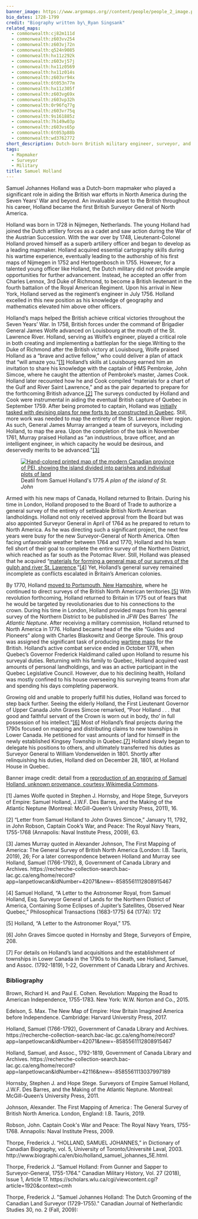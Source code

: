 ```yaml
---
banner_image: https://www.argomaps.org//content/people/people_2_image.png
bio_dates: 1728-1799
credit: "Biography written by\_Ryan Singsank"
related_maps:
  - commonwealth:cj82m111d
  - commonwealth:z603vv254
  - commonwealth:z603vj72n
  - commonwealth:q524n9085
  - commonwealth:hx11z292k
  - commonwealth:z603vj57j
  - commonwealth:hx11z0569
  - commonwealth:hx11z014s
  - commonwealth:z603vr94x
  - commonwealth:6t053n77m
  - commonwealth:hx11z305f
  - commonwealth:z603vg69x
  - commonwealth:z603vp32h
  - commonwealth:0r96fq77g
  - commonwealth:z603vr75q
  - commonwealth:9s161885z
  - commonwealth:7h149w03p
  - commonwealth:z603vs65p
  - commonwealth:6t053p88b
  - commonwealth:wd3762772
short_description: Dutch-born British military engineer, surveyor, and cartographer
tags:
  - Mapmaker
  - Surveyor
  - Military
title: Samuel Holland
---
```

<p>Samuel Johannes Holland was a Dutch-born mapmaker who played a significant role in aiding the British war efforts in North America during the Seven Years&rsquo; War and beyond. An invaluable asset to the British throughout his career, Holland became the first British Surveyor General of North America.&nbsp;</p>

<p>Holland was born in 1728 in Nijmegen, Netherlands. The young&nbsp;Holland had joined the Dutch artillery forces as a cadet and saw action during the War of the Austrian Succession.&nbsp;With the war over by 1748, Lieutenant-Colonel Holland proved himself as a superb artillery officer and began to develop as a leading mapmaker.&nbsp;Holland acquired essential cartography skills during his wartime experience, eventually leading to the authorship of his first maps of Nijmegen in 1752 and Hertogenbosch in 1755. However, for a talented young officer like Holland, the Dutch military did not provide ample opportunities for further advancement. Instead, he accepted an offer from Charles Lennox, 3rd Duke of Richmond, to become a British lieutenant in the fourth battalion of the Royal American Regiment. Upon his arrival in New York, Holland served as the regiment&rsquo;s engineer in July 1756. Holland excelled in this new position as his knowledge of geography and mathematics elevated him above other officers.</p>

<p>Holland&rsquo;s maps helped the British achieve critical victories throughout the Seven Years&rsquo; War. In 1758, British forces under the command of Brigadier General James Wolfe advanced on Louisbourg at the mouth of the St. Lawrence River.&nbsp;Holland, serving as Wolfe&rsquo;s engineer, played a critical role in both creating and implementing a battleplan for the siege.Writing to the Duke of Richmond after the British victory at Louisbourg, Wolfe praised Holland as a &ldquo;brave and active fellow,&rdquo; who could deliver a plan of attack that &ldquo;will amaze you.&rdquo;<a href="#fn1">[1]</a> Holland&rsquo;s skills at Louisbourg earned him an invitation to share his knowledge with the captain of&nbsp;HMS Pembroke, John Simcoe, where he caught the attention of&nbsp;Pembroke&rsquo;s&nbsp;master, James Cook.&nbsp; Holland later recounted how he and Cook compiled &ldquo;materials for a chart of the Gulf and River Saint Lawrence,&rdquo; and as the pair departed to prepare for the forthcoming British advance.<a href="#fn2">[2]</a>&nbsp;The surveys conducted by Holland and Cook were instrumental in aiding the eventual British capture of Quebec in September 1759. After being promoted to captain, Holland was <a href="/maps/commonwealth:7h149v43f">initially tasked with devising plans for new forts to be constructed in Quebec</a>.&nbsp;Still, more work was needed to map the entirety of the St. Lawrence River region. As such, General James Murray arranged a team of surveyors, including Holland, to map the area.&nbsp;Upon the completion of the task in November 1761, Murray praised Holland as &ldquo;an industrious, brave officer, and an intelligent engineer, in which capacity he would be desirous, and deservedly merits to be advanced.&rdquo;<a href="#fn3">[3]</a>&nbsp; &nbsp;</p>

<figure class="img_full_width"><a href="/maps/commonwealth:6t053n77m/"><img alt="Hand-colored printed map of the modern Canadian province of PEI, showing the island divided into parishes and individual plots of land" src="https://iiif.digitalcommonwealth.org/iiif/2/commonwealth:6t053n78w/240,1040,8104,4069/900,/0/default.jpg" /></a>
<figcaption>Deatil from Samuel Holland&#39;s 1775 <em>A plan of the island of St. John</em></figcaption>
</figure>

<p>Armed with his new maps of Canada, Holland returned to Britain. During his time in London, Holland proposed to the Board of Trade to authorize a general survey of the entirety of settleable British North American landholdings.&nbsp;Holland not only received approval from the Board but was also appointed Surveyor General in April of 1764 as he prepared to return to North America.&nbsp;As he was directing such a significant project, the next few years were busy for the new Surveyor-General of North America. Often facing unfavorable weather between 1764 and 1770, Holland and his team fell short of their goal to complete the entire survey of the Northern District, which reached as far south as the Potomac River. Still, Holland was pleased that he acquired&nbsp;&ldquo;<a href="/maps/commonwealth:hx11z066j">materials for forming a general map of our surveys of the gulph and river St. Lawrence</a>.&rdquo;<a href="#fn4">[4</a>]&nbsp;Yet, Holland&rsquo;s general survey remained incomplete as conflicts escalated in Britain&rsquo;s American colonies.</p>

<p>By 1770, Holland <a href="/maps/commonwealth:wd3762772">moved to Portsmouth, New Hampshire</a>, where he continued to direct surveys of the British North American territories.<a href="#fn5">[5]</a>&nbsp;With revolution forthcoming, Holland returned to Britain in 1775 out of fears that he would be targeted by revolutionaries due to his connections to the crown. During his time in London, Holland provided maps from his general survey of the Northern District to be published in JFW Des Barres&rsquo; <em>The Atlantic Neptune</em>.&nbsp;After receiving a military commission, Holland returned to North America in 1776. Holland became head of the elite &ldquo;Guides and Pioneers&rdquo; along with Charles Blaskowitz and George Sproule. This group was assigned the significant task of producing <a href="/maps/commonwealth:9s161885z">wartime maps</a> for the British.&nbsp;Holland&rsquo;s active combat service ended in October 1778, when Quebec&rsquo;s Governor Frederick Haldimand called upon Holland to resume his surveyal duties. Returning with his family to Quebec, Holland acquired vast amounts of personal landholdings, and was an active participant in the Quebec Legislative Council.&nbsp;However, due to his declining health, Holland was mostly confined to his house overseeing his surveying teams from afar and spending his days completing paperwork.</p>

<p>Growing old and unable to properly fulfill his duties, Holland was forced to step back further. Seeing the elderly Holland, the First Lieutenant Governor of Upper Canada John Graves Simcoe remarked, &ldquo;Poor Holland . . . that good and faithful servant of the Crown is worn out in body, tho&rsquo; in full possession of his intellect.&rdquo;<a href="#fn6">[6]</a> Most of Holland&rsquo;s final projects during the 1790s focused on mapping and distributing claims to new townships in Lower Canada. He petitioned for vast amounts of land for himself in the newly established Kingsey Township in Quebec.<a href="#fn7">[7]</a> Holland slowly began to delegate his positions to others, and ultimately transferred his duties as Surveyor General to William Vondenvelden&nbsp;in 1801.&nbsp;Shortly after relinquishing his duties, Holland died on December 28, 1801, at Holland House in Quebec.</p>

<p>Banner image credit: detail from a&nbsp;<a href="https://commons.wikimedia.org/wiki/File:Samuel_Holland.jpg">reproduction of an engraving of Samuel Holland, unknown provenance, courtesy Wikimedia Commons</a>.</p>

<p><a name="fn1">[1]</a> James Wolfe quoted in Stephen J. Hornsby, and Hope Stege,&nbsp;Surveyors of Empire: Samuel Holland, J.W.F. Des Barres, and the Making of the Atlantic Neptune&nbsp;(Montreal: McGill-Queen&rsquo;s University Press, 2011), 16.</p>

<p><a name="fn2">[2]</a> &ldquo;Letter from Samuel Holland to John Graves Simcoe,&rdquo; January 11, 1792, in John Robson,&nbsp;Captain Cook&rsquo;s War, and Peace: The Royal Navy Years, 1755-1768&nbsp;(Annapolis: Naval Institute Press, 2009), 63.</p>

<p><a name="fn3">[3]</a> James Murray quoted in Alexander Johnson,&nbsp;The First Mapping of America: The General Survey of British North America&nbsp;(London: I.B. Tauris, 2019), 26; For a later correspondence between Holland and Murray see Holland, Samuel (1766-1792), 8, Government of Canada Library and Archives. https://recherche-collection-search.bac-lac.gc.ca/eng/home/record?app=lanpetlowcan&amp;IdNumber=42071&amp;new=-8585561112808915467</p>

<p><a name="fn4">[4]</a> Samuel Holland, &ldquo;A Letter to the Astronomer Royal, from Samuel Holland, Esq. Surveyor General of Lands for the Northern District of America, Containing Some Eclipses of Jupiter&rsquo;s Satellites, Observed Near Quebec,&rdquo;&nbsp;Philosophical Transactions (1683-1775)&nbsp;64 (1774): 172</p>

<p><a name="fn5">[5]</a> Holland, &ldquo;A Letter to the Astronomer Royal,&rdquo; 175.</p>

<p><a name="fn6">[6]</a> John Graves Simcoe quoted in Hornsby and Stege,&nbsp;Surveyors of Empire, 208.&nbsp;</p>

<p><a name="fn7">[7]</a> For details on Holland&rsquo;s land acquisitions and the establishment of townships in Lower Canada in the 1790s to his death, see&nbsp;Holland, Samuel, and Assoc. (1792-1819), 1-22,&nbsp;Government of Canada Library and Archives.</p>

### Bibliography

<p>Brown, Richard H. and Paul E. Cohen.&nbsp;Revolution:&nbsp;Mapping&nbsp;the Road to American Independence, 1755-1783. New York: W.W. Norton and Co., 2015.</p>

<p>Edelson, S. Max. The New Map of Empire: How Britain Imagined America before Independence. Cambridge: Harvard University Press, 2017.</p>

<p>Holland, Samuel (1766-1792), Government of Canada Library and Archives. https://recherche-collection-search.bac-lac.gc.ca/eng/home/record?app=lanpetlowcan&amp;IdNumber=42071&amp;new=-8585561112808915467</p>

<p>Holland, Samuel, and Assoc., 1792-1819, Government of Canada Library and Archives. https://recherche-collection-search.bac-lac.gc.ca/eng/home/record?app=lanpetlowcan&amp;IdNumber=42116&amp;new=-8585561113037997189</p>

<p>Hornsby, Stephen J. and Hope Stege.&nbsp;Surveyors of Empire Samuel Holland, J.W.F. Des Barres, and the Making of the Atlantic Neptune. Montreal: McGill-Queen&rsquo;s University Press, 2011.</p>

<p>Johnson, Alexander.&nbsp;The First Mapping of America : The General Survey of British North America. London, England: I.B. Tauris, 2019.</p>

<p>Robson, John. Captain Cook&#39;s War and Peace: The Royal Navy Years, 1755-1768. Annapolis: Naval Institute Press, 2009.</p>

<p>Thorpe, Frederick J. &ldquo;HOLLAND, SAMUEL JOHANNES,&rdquo; in&nbsp;Dictionary of Canadian Biography, vol. 5, University of Toronto/Universit&eacute; Laval, 2003. http://www.biographi.ca/en/bio/holland_samuel_johannes_5E.html.</p>

<p>Thorpe, Frederick J. &ldquo;Samuel Holland: From Gunner and Sapper to Surveyor-General, 1755-1764.&rdquo; Canadian Military History, Vol. 27 (2018), Issue 1, Article 17. https://scholars.wlu.ca/cgi/viewcontent.cgi?article=1920&amp;context=cmh</p>

<p>Thorpe, Frederick J. &quot;Samuel Johannes Holland: The Dutch Grooming of the Canadian Land Surveyor (1729-1755).&quot;&nbsp;Canadian Journal of Netherlandic Studies&nbsp;30, no. 2 (Fall, 2009):</p>
